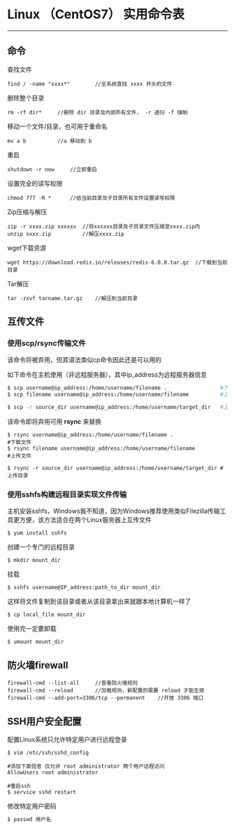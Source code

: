 # Linux （CentOS7） 实用命令表

------------------------------------------

## 命令

查找文件

```shell
find / -name "xxxx*"		//全系统查找 xxxx 开头的文件
```

删除整个目录

```shell
rm -rf dir*		//删除 dir 目录及内部所有文件， -r 递归 -f 强制
```

移动一个文件/目录，也可用于重命名

```shell
mv a b			//a 移动到 b
```

重启

```shell
shutdown -r now		//立即重启
```

设置完全的读写权限

```shell
chmod 777 -R *		//给当前目录及子目录所有文件设置读写权限
```

Zip压缩与解压

```shell
zip -r xxxx.zip xxxxxx	//将xxxxxx目录及子目录文件压缩至xxxx.zip内
unzip xxxx.zip			//解压xxxx.zip
```

wget下载资源

```shell
wget https://download.redis.io/releases/redis-6.0.8.tar.gz	//下载到当前目录
```

Tar解压

```shell
tar -zxvf tarname.tar.gz	//解压到当前目录
```

## 互传文件

### 使用scp/rsync传输文件

该命令将被弃用，但其语法类似cp命令因此还是可以用的

如下命令在主机使用（非远程服务器），其中ip_address为远程服务器信息

```sh
$ scp username@ip_address:/home/username/filename .					#下载文件
$ scp filename username@ip_address:/home/username/filename			#上传文件

$ scp -r source_dir username@ip_address:/home/username/target_dir	#上传目录
```

该命令即将弃用可用 **rsync** 来替换

```shell
$ rsync username@ip_address:/home/username/filename .					#下载文件
$ rsync filename username@ip_address:/home/username/filename			#上传文件

$ rsync -r source_dir username@ip_address:/home/username/target_dir	#上传目录
```

### 使用sshfs构建远程目录实现文件传输

主机安装sshfs，Windows我不知道，因为Windows推荐使用类似Filezilla传输工具更方便，该方法适合在两个Linux服务器上互传文件

```shell
$ yum install sshfs
```

创建一个专门的远程目录

```shell
$ mkdir mount_dir
```

挂载

```shell
$ sshfs username@IP_address:path_to_dir mount_dir
```

这样将文件复制到该目录或者从该目录拿出来就跟本地计算机一样了

```shell
$ cp local_file mount_dir
```

使用完一定要卸载

```shell
$ umount mount_dir
```

## 防火墙firewall

```shell
firewall-cmd --list-all		//查看防火墙规则
firewall-cmd --reload		//加载规则，新配置的需要 reload 才能生效
firewall-cmd --add-port=3306/tcp --permanent	//开放 3306 端口
```



## SSH用户安全配置

配置Linux系统只允许特定用户进行远程登录

```shell
$ vim /etc/ssh/sshd_config

#添加下面信息 仅允许 root administrator 两个用户远程访问
AllowUsers root administrator

#重启ssh
$ service sshd restart
```

修改特定用户密码

```sh
$ passwd 用户名
```

